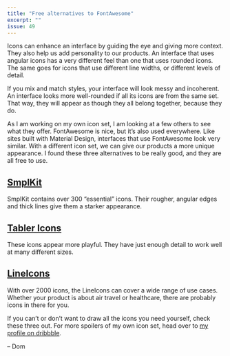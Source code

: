```yaml
---
title: "Free alternatives to FontAwesome"
excerpt: ""
issue: 49
---
```

Icons can enhance an interface by guiding the eye and giving more context. They also help us add personality to our products. An interface that uses angular icons has a very different feel than one that uses rounded icons. The same goes for icons that use different line widths, or different levels of detail.

If you mix and match styles, your interface will look messy and incoherent. An interface looks more well-rounded if all its icons are from the same set. That way, they will appear as though they all belong together, because they do.

As I am working on my own icon set, I am looking at a few others to see what they offer. FontAwesome is nice, but it’s also used everywhere. Like sites built with Material Design, interfaces that use FontAwesome look very similar. With a different icon set, we can give our products a more unique appearance. I found these three alternatives to be really good, and they are all free to use.


## [SmplKit](https://www.smplkit.com)

SmplKit contains over 300 “essential” icons. Their rougher, angular edges and thick lines give them a starker appearance.

## [Tabler Icons](https://tablericons.com)

These icons appear more playful. They have just enough detail to work well at many different sizes.

## [LineIcons](https://lineicons.com/icons/)

With over 2000 icons, the LineIcons can cover a wide range of use cases. Whether your product is about air travel or healthcare, there are probably icons in there for you.


If you can’t or don’t want to draw all the icons you need yourself, check these three out. For more spoilers of my own icon set, head over to [my profile on dribbble](https://dribbble.com/domhabersack).

– Dom
